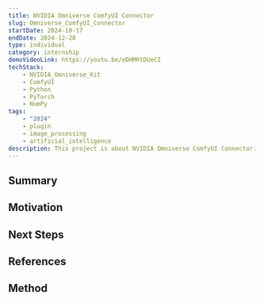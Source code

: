 ```yaml
---
title: NVIDIA Omniverse ComfyUI Connector
slug: Omniverse_ComfyUI_Connector
startDate: 2024-10-17
endDate: 2024-12-28
type: individual
category: internship
demoVideoLink: https://youtu.be/eDHMRtDUeCI
techStack:
    - NVIDIA_Omniverse_Kit
    - ComfyUI
    - Python
    - PyTorch
    - NumPy
tags:
    - "2024"
    - plugin
    - image_processing
    - artificial_intelligence
description: This project is about NVIDIA Omniverse ComfyUI Connector.
---
```


## Summary

## Motivation

## Next Steps

## References

## Method
